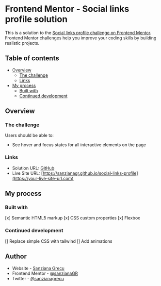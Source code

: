 # Frontend Mentor - Social links profile solution

This is a solution to the [Social links profile challenge on Frontend Mentor](https://www.frontendmentor.io/challenges/social-links-profile-UG32l9m6dQ). Frontend Mentor challenges help you improve your coding skills by building realistic projects. 

## Table of contents

- [Overview](#overview)
  - [The challenge](#the-challenge)
  - [Links](#links)
- [My process](#my-process)
  - [Built with](#built-with)
  - [Continued development](#continued-development)

## Overview

### The challenge

Users should be able to:

- See hover and focus states for all interactive elements on the page

### Links

- Solution URL: [GitHub](https://github.com/SanzianaGR/social-links-profile)
- Live Site URL: [https://sanzianagr.github.io/social-links-profile](https://your-live-site-url.com)

## My process

### Built with

[x] Semantic HTML5 markup
[x] CSS custom properties
[x] Flexbox


### Continued development

[] Replace simple CSS with tailwind
[] Add animations

## Author

- Website - [Sanziana Grecu](https://www.sanzianagrecu.com)
- Frontend Mentor - [@sanzianaGR](https://www.frontendmentor.io/profile/SanzianaGR)
- Twitter - [@sanzianagrecu](https://www.twitter.com/sanzianagrecu)

